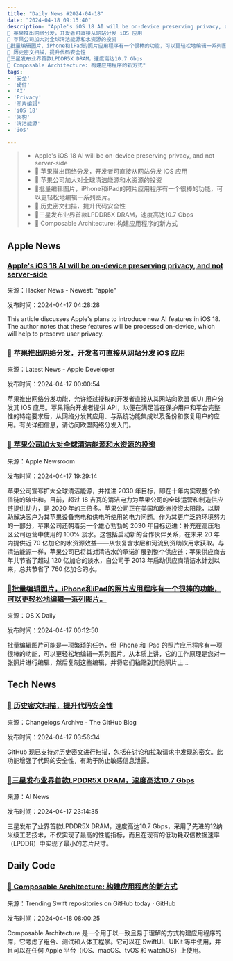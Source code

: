 ```yaml
---
title: "Daily News #2024-04-18"
date: "2024-04-18 09:15:40"
description: "Apple's iOS 18 AI will be on-device preserving privacy, and not server-side
🎉 苹果推出网络分发，开发者可直接从网站分发 iOS 应用
🍎 苹果公司加大对全球清洁能源和水资源的投资
🌟批量编辑图片，iPhone和iPad的照片应用程序有一个很棒的功能，可以更轻松地编辑一系列图片。
👀 历史密文扫描，提升代码安全性
🚀三星发布业界首款LPDDR5X DRAM，速度高达10.7 Gbps
🌟 Composable Architecture: 构建应用程序的新方式"
tags: 
- '安全'
- '硬件'
- 'AI'
- 'Privacy'
- '图片编辑'
- 'iOS 18'
- '架构'
- '清洁能源'
- 'iOS'

---
```


> - Apple's iOS 18 AI will be on-device preserving privacy, and not server-side
> - 🎉 苹果推出网络分发，开发者可直接从网站分发 iOS 应用
> - 🍎 苹果公司加大对全球清洁能源和水资源的投资
> - 🌟批量编辑图片，iPhone和iPad的照片应用程序有一个很棒的功能，可以更轻松地编辑一系列图片。
> - 👀 历史密文扫描，提升代码安全性
> - 🚀三星发布业界首款LPDDR5X DRAM，速度高达10.7 Gbps
> - 🌟 Composable Architecture: 构建应用程序的新方式

## Apple News

### [Apple's iOS 18 AI will be on-device preserving privacy, and not server-side](https://appleinsider.com/articles/24/04/15/apples-ios-18-ai-will-be-on-device-preserving-privacy-and-not-server-side)

来源：Hacker News - Newest: "apple"

发布时间：2024-04-17 04:28:28

This article discusses Apple's plans to introduce new AI features in iOS 18. The author notes that these features will be processed on-device, which will help to preserve user privacy.

### [🎉 苹果推出网络分发，开发者可直接从网站分发 iOS 应用](https://developer.apple.com/news/?id=vczf3oga)

来源：Latest News - Apple Developer

发布时间：2024-04-17 00:00:54

苹果推出网络分发功能，允许经过授权的开发者直接从其网站向欧盟 (EU) 用户分发其 iOS 应用。苹果将向开发者提供 API，以便在满足旨在保护用户和平台完整性的特定要求后，从网络分发其应用、与系统功能集成以及备份和恢复用户的应用。有关详细信息，请访问欧盟网络分发入门。

### [🍎 苹果公司加大对全球清洁能源和水资源的投资](https://www.apple.com/newsroom/2024/04/apple-ramps-up-investment-in-clean-energy-and-water-around-the-world/)

来源：Apple Newsroom

发布时间：2024-04-17 19:29:14

苹果公司宣布扩大全球清洁能源，并推进 2030 年目标，即在十年内实现整个价值链的碳中和。目前，超过 18 吉瓦的清洁电力为苹果公司的全球运营和制造供应链提供动力，是 2020 年的三倍多。苹果公司正在美国和欧洲投资太阳能，以帮助解决客户为其苹果设备充电和供电所使用的电力问题。作为其更广泛的环境努力的一部分，苹果公司还朝着另一个雄心勃勃的 2030 年目标迈进：补充在高压地区公司运营中使用的 100% 淡水。这包括启动新的合作伙伴关系，在未来 20 年内提供近 70 亿加仑的水资源效益——从恢复含水层和河流到资助饮用水获取。与清洁能源一样，苹果公司已将其对清洁水的承诺扩展到整个供应链：苹果供应商去年共节省了超过 120 亿加仑的淡水，自公司于 2013 年启动供应商清洁水计划以来，总共节省了 760 亿加仑的水。

### [🌟批量编辑图片，iPhone和iPad的照片应用程序有一个很棒的功能，可以更轻松地编辑一系列图片。](https://osxdaily.com/2024/04/16/how-copy-paste-edits-iphone-ipad-bulk-image-editing/)

来源：OS X Daily

发布时间：2024-04-17 00:12:50

批量编辑图片可能是一项繁琐的任务，但 iPhone 和 iPad 的照片应用程序有一项很棒的功能，可以更轻松地编辑一系列图片。从本质上讲，它的工作原理是您对一张照片进行编辑，然后复制这些编辑，并将它们粘贴到其他照片上...

## Tech News

### [👀 历史密文扫描，提升代码安全性](https://github.blog/changelog/2024-04-16-secret-scanning-for-historically-existing-secrets-found-in-github-discussions-and-pull-requests)

来源：Changelogs Archive - The GitHub Blog

发布时间：2024-04-17 03:56:34

GitHub 现已支持对历史密文进行扫描，包括在讨论和拉取请求中发现的密文。此功能增强了代码的安全性，有助于防止敏感信息泄露。

### [🚀三星发布业界首款LPDDR5X DRAM，速度高达10.7 Gbps](https://www.artificialintelligence-news.com/2024/04/17/samsung-aims-boost-on-device-ai-lpddr5x-dram/)

来源：AI News

发布时间：2024-04-17 23:14:35

三星发布了业界首款LPDDR5X DRAM，速度高达10.7 Gbps，采用了先进的12纳米级工艺技术，不仅实现了最高的性能指标，而且在现有的低功耗双倍数据速率（LPDDR）中实现了最小的芯片尺寸。

## Daily Code

### [🌟 Composable Architecture: 构建应用程序的新方式](https://github.com/pointfreeco/swift-composable-architecture)

来源：Trending Swift repositories on GitHub today · GitHub

发布时间：2024-04-18 08:00:25

Composable Architecture 是一个用于以一致且易于理解的方式构建应用程序的库，它考虑了组合、测试和人体工程学。它可以在 SwiftUI、UIKit 等中使用，并且可以在任何 Apple 平台（iOS、macOS、tvOS 和 watchOS）上使用。
